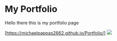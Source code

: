 # My Portfolio
Hello there this is my portfolio page 

[https://michaelpappas2662.github.io/Portfolio/]
![](./images/website.png)